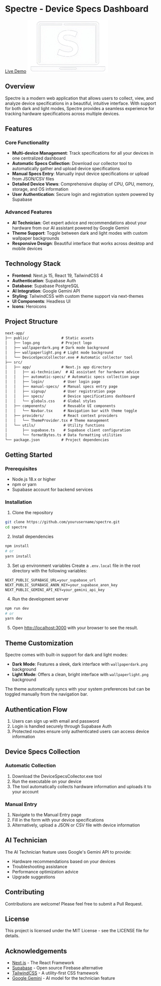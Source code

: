 # Spectre - Device Specs Dashboard
[Live Demo](https://spectre-689l.vercel.app/)
![Spectre Logo](public/logo.png)

## Overview

Spectre is a modern web application that allows users to collect, view, and analyze device specifications in a beautiful, intuitive interface. With support for both dark and light modes, Spectre provides a seamless experience for tracking hardware specifications across multiple devices.

## Features

### Core Functionality
- **Multi-device Management**: Track specifications for all your devices in one centralized dashboard
- **Automatic Specs Collection**: Download our collector tool to automatically gather and upload device specifications
- **Manual Specs Entry**: Manually input device specifications or upload from JSON/CSV files
- **Detailed Device Views**: Comprehensive display of CPU, GPU, memory, storage, and OS information
- **User Authentication**: Secure login and registration system powered by Supabase

### Advanced Features
- **AI Technician**: Get expert advice and recommendations about your hardware from our AI assistant powered by Google Gemini
- **Theme Support**: Toggle between dark and light modes with custom wallpaper backgrounds
- **Responsive Design**: Beautiful interface that works across desktop and mobile devices

## Technology Stack

- **Frontend**: Next.js 15, React 19, TailwindCSS 4
- **Authentication**: Supabase Auth
- **Database**: Supabase PostgreSQL
- **AI Integration**: Google Gemini API
- **Styling**: TailwindCSS with custom theme support via next-themes
- **UI Components**: Headless UI
- **Icons**: Heroicons

## Project Structure

```
next-app/
├── public/               # Static assets
│   ├── logo.png          # Project logo
│   ├── wallpaperdark.png # Dark mode background
│   ├── wallpaperlight.png # Light mode background
│   └── DeviceSpecsCollector.exe # Automatic collector tool
├── src/
│   ├── app/              # Next.js app directory
│   │   ├── ai-technician/  # AI assistant for hardware advice
│   │   ├── automatic-specs/ # Automatic specs collection page
│   │   ├── login/         # User login page
│   │   ├── manual-specs/  # Manual specs entry page
│   │   ├── signup/        # User registration page
│   │   ├── specs/         # Device specifications dashboard
│   │   └── globals.css    # Global styles
│   ├── components/        # Reusable UI components
│   │   └── Navbar.tsx     # Navigation bar with theme toggle
│   ├── providers/         # React context providers
│   │   └── ThemeProvider.tsx # Theme management
│   └── utils/             # Utility functions
│       ├── supabase.ts    # Supabase client configuration
│       └── formatBytes.ts # Data formatting utilities
└── package.json          # Project dependencies
```

## Getting Started

### Prerequisites
- Node.js 18.x or higher
- npm or yarn
- Supabase account for backend services

### Installation

1. Clone the repository
```bash
git clone https://github.com/yourusername/spectre.git
cd spectre
```

2. Install dependencies
```bash
npm install
# or
yarn install
```

3. Set up environment variables
Create a `.env.local` file in the root directory with the following variables:
```
NEXT_PUBLIC_SUPABASE_URL=your_supabase_url
NEXT_PUBLIC_SUPABASE_ANON_KEY=your_supabase_anon_key
NEXT_PUBLIC_GEMINI_API_KEY=your_gemini_api_key
```

4. Run the development server
```bash
npm run dev
# or
yarn dev
```

5. Open [http://localhost:3000](http://localhost:3000) with your browser to see the result.

## Theme Customization

Spectre comes with built-in support for dark and light modes:

- **Dark Mode**: Features a sleek, dark interface with `wallpaperdark.png` background
- **Light Mode**: Offers a clean, bright interface with `wallpaperlight.png` background

The theme automatically syncs with your system preferences but can be toggled manually from the navigation bar.

## Authentication Flow

1. Users can sign up with email and password
2. Login is handled securely through Supabase Auth
3. Protected routes ensure only authenticated users can access device information

## Device Specs Collection

### Automatic Collection
1. Download the DeviceSpecsCollector.exe tool
2. Run the executable on your device
3. The tool automatically collects hardware information and uploads it to your account

### Manual Entry
1. Navigate to the Manual Entry page
2. Fill in the form with your device specifications
3. Alternatively, upload a JSON or CSV file with device information

## AI Technician

The AI Technician feature uses Google's Gemini API to provide:
- Hardware recommendations based on your devices
- Troubleshooting assistance
- Performance optimization advice
- Upgrade suggestions

## Contributing

Contributions are welcome! Please feel free to submit a Pull Request.

## License

This project is licensed under the MIT License - see the LICENSE file for details.

## Acknowledgements

- [Next.js](https://nextjs.org/) - The React Framework
- [Supabase](https://supabase.io/) - Open source Firebase alternative
- [TailwindCSS](https://tailwindcss.com/) - A utility-first CSS framework
- [Google Gemini](https://ai.google.dev/) - AI model for the technician feature
